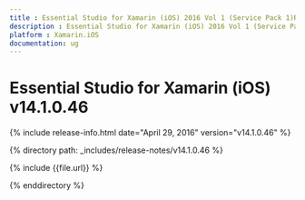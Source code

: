 ```yaml
---
title : Essential Studio for Xamarin (iOS) 2016 Vol 1 (Service Pack 1)Release Notes
description : Essential Studio for Xamarin (iOS) 2016 Vol 1 (Service Pack 1)Release Notes
platform : Xamarin.iOS
documentation: ug
---
```


# Essential Studio for Xamarin (iOS) v14.1.0.46

{% include release-info.html date="April 29, 2016" version="v14.1.0.46" %} 

{% directory path: _includes/release-notes/v14.1.0.46 %}

{% include {{file.url}} %}

{% enddirectory %}